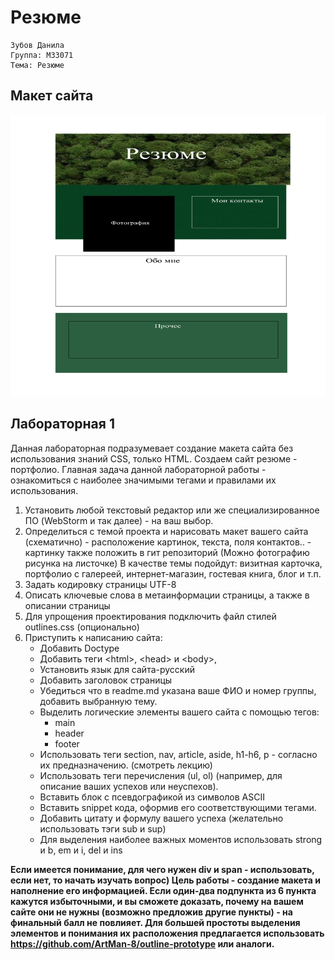 # Резюме
    Зубов Данила
    Группа: M33071
    Тема: Резюме
    
## Макет сайта
<img class="photo" src="pictures/layout.png" width="800" height="450" alt="photo"/>

## Лабораторная 1
Данная лабораторная подразумевает создание макета сайта без использования знаний CSS, только HTML. Создаем сайт резюме - портфолио. Главная задача данной лабораторной работы - ознакомиться с наиболее значимыми тегами и правилами их использования.
1. Установить любой текстовый редактор или же специализированное ПО (WebStorm и так далее) - на ваш выбор.
2. Определиться с темой проекта и нарисовать макет вашего сайта (схематично) - расположение картинок, текста, поля контактов.. - картинку также положить в гит репозиторий (Можно фотографию рисунка на листочке)
   В качестве темы подойдут: визитная карточка, портфолио с галереей, интернет-магазин, гостевая книга, блог и т.п.
3. Задать кодировку страницы  UTF-8
4. Описать ключевые слова в метаинформации страницы, а также в описании страницы
5. Для упрощения проектирования подключить файл стилей outlines.css (опционально)
6. Приступить к написанию сайта:
    - Добавить Doctype
    - Добавить теги \<html\>, \<head\> и \<body\>,
    - Установить язык для сайта-русский
    - Добавить заголовок страницы
    - Убедиться что в readme.md указана ваше ФИО и номер группы, добавить выбранную тему.
    - Выделить логические элементы вашего сайта с помощью  тегов:
        + main
        + header
        + footer
    - Использовать теги section, nav, article, aside, h1-h6, p - согласно их предназначению. (смотреть лекцию)
    - Использовать теги перечисления (ul, ol) (например, для описание ваших успехов или неуспехов).
    - Вставить блок с псевдографикой из символов ASCII
    - Вставить snippet кода, оформив его соответствующими тегами.
    - Добавить цитату и формулу вашего успеха (желательно использовать тэги sub и sup)
    - Для выделения наиболее важных моментов использовать strong и b, em и i, del и ins

__Если имеется понимание, для чего нужен div и span - использовать, если нет, то начать изучать вопрос)
Цель работы - создание макета и наполнение его информацией. Если один-два подпункта из 6 пункта кажутся избыточными, и вы сможете доказать, почему на вашем сайте они не нужны (возможно предложив другие пункты) - на финальный балл не повлияет.
Для большей простоты выделения элементов и понимания их расположения предлагается использовать https://github.com/ArtMan-8/outline-prototype или аналоги.__
